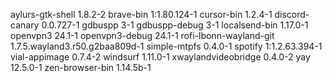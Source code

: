 aylurs-gtk-shell 1.8.2-2
brave-bin 1:1.80.124-1
cursor-bin 1.2.4-1
discord-canary 0.0.727-1
gdbuspp 3-1
gdbuspp-debug 3-1
localsend-bin 1.17.0-1
openvpn3 24.1-1
openvpn3-debug 24.1-1
rofi-lbonn-wayland-git 1.7.5.wayland3.r50.g2baa809d-1
simple-mtpfs 0.4.0-1
spotify 1:1.2.63.394-1
vial-appimage 0.7.4-2
windsurf 1.11.0-1
xwaylandvideobridge 0.4.0-2
yay 12.5.0-1
zen-browser-bin 1.14.5b-1
